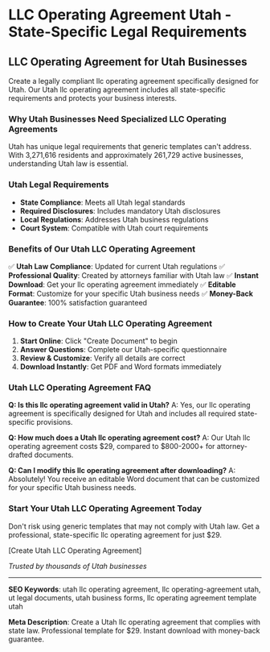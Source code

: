 # LLC Operating Agreement Utah - State-Specific Legal Requirements

## LLC Operating Agreement for Utah Businesses

Create a legally compliant llc operating agreement specifically designed for Utah. Our Utah llc operating agreement includes all state-specific requirements and protects your business interests.

### Why Utah Businesses Need Specialized LLC Operating Agreements

Utah has unique legal requirements that generic templates can't address. With 3,271,616 residents and approximately 261,729 active businesses, understanding Utah law is essential.

### Utah Legal Requirements

- **State Compliance**: Meets all Utah legal standards
- **Required Disclosures**: Includes mandatory Utah disclosures
- **Local Regulations**: Addresses Utah business regulations
- **Court System**: Compatible with Utah court requirements

### Benefits of Our Utah LLC Operating Agreement

✅ **Utah Law Compliance**: Updated for current Utah regulations
✅ **Professional Quality**: Created by attorneys familiar with Utah law
✅ **Instant Download**: Get your llc operating agreement immediately
✅ **Editable Format**: Customize for your specific Utah business needs
✅ **Money-Back Guarantee**: 100% satisfaction guaranteed

### How to Create Your Utah LLC Operating Agreement

1. **Start Online**: Click "Create Document" to begin
2. **Answer Questions**: Complete our Utah-specific questionnaire
3. **Review & Customize**: Verify all details are correct
4. **Download Instantly**: Get PDF and Word formats immediately

### Utah LLC Operating Agreement FAQ

**Q: Is this llc operating agreement valid in Utah?**
A: Yes, our llc operating agreement is specifically designed for Utah and includes all required state-specific provisions.

**Q: How much does a Utah llc operating agreement cost?**
A: Our Utah llc operating agreement costs $29, compared to $800-2000+ for attorney-drafted documents.

**Q: Can I modify this llc operating agreement after downloading?**
A: Absolutely! You receive an editable Word document that can be customized for your specific Utah business needs.

### Start Your Utah LLC Operating Agreement Today

Don't risk using generic templates that may not comply with Utah law. Get a professional, state-specific llc operating agreement for just $29.

[Create Utah LLC Operating Agreement]

_Trusted by thousands of Utah businesses_

---

**SEO Keywords**: utah llc operating agreement, llc operating-agreement utah, ut legal documents, utah business forms, llc operating agreement template utah

**Meta Description**: Create a Utah llc operating agreement that complies with state law. Professional template for $29. Instant download with money-back guarantee.
